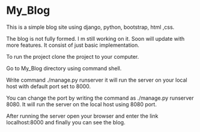 # My_Blog

This is a simple blog site using django, python, bootstrap, html ,css.

The blog is not fully formed. I m still working on it. Soon will update with more features. It consist of just basic implementation.

To run the project clone the project to your computer.

Go to My_Blog directory using command shell.

Write command ./manage.py runserver it will run the server on your local host with default port set to 8000.

You can change the port by writing the command as ./manage.py runserver 8080. It will run the server on the local host using 8080 port.

After running the server open your browser and enter the link localhost:8000 and finally you can see the blog.
